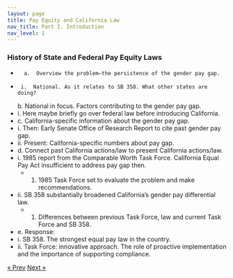 ```yaml
---
layout: page
title: Pay Equity and California Law
nav_title: Part I. Introduction
nav_level: 1
---
```


### History of State and Federal Pay Equity Laws

*		a.	Overview the problem–the persistence of the gender pay gap.
 *		i.	National. As it relates to SB 358. What other states are doing? 
	b.	National in focus. Factors contributing to the gender pay gap. 
 *	i.	Here maybe briefly go over federal law before introducing California.
*	c.	California-specific information about the gender pay gap.
 *	i.	Then: Early Senate Office of Research Report to cite past gender pay gap.
 *	ii.	Present: California-specific numbers about pay gap.
*	d.	Connect past California actions/law to present California actions/law. 
  *	i.	1985 report from the Comparable Worth Task Force. California Equal Pay Act insufficient to address pay gap then.
    *	1.	1985 Task Force set to evaluate the problem and make recommendations.
  *	ii.	SB 358 substantially broadened California’s gender pay differential law. 
    *	1.	Differences between previous Task Force, law and current Task Force and SB 358.
*	e.	Response: 
  *	i.	SB 358. The strongest equal pay law in the country. 
  *	ii.	Task Force: innovative approach. The role of proactive implementation and the importance of supporting compliance.

<!-- Pagination -->
<div class="pagination">
  <a class="pagination-item older" href="{{ site.baseurl }}/index">&laquo; Prev</a>
  <a class="pagination-item newer" href="{{ site.baseurl }}/02-CHSS-Case-Study">Next &raquo;</a>
</div>
